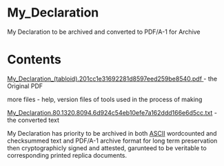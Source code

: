 # My_Declaration
My Declaration to be archived and converted to PDF/A-1 for Archive

<h1>Contents</h1>

[My_Declaration_(tabloid).201cc1e31692281d8597eed259be8540.pdf
](https://github.com/freedom-foundation/My_Declaration/blob/main/My_Declaration_(tabloid).201cc1e31692281d8597eed259be8540.pdf) - the Original PDF

more files - help, version files of tools used in the process of making

[My_Declaration.80.1320.8094.6d924c54eb10efe7a162ddd166e6d5cc.txt](https://github.com/freedom-foundation/My_Declaration/blob/main/My_Declaration.80.1320.8094.6d924c54eb10efe7a162ddd166e6d5cc.txt) - the converted text

My Declaration has priority to be archived in both [ASCII](https://github.com/freedom-foundation/ASCII-format-for-Network-Interchange) wordcounted and checksummed text and PDF/A-1 archive format for long term preservation then cryptographicly signed and attested, garunteed to be veritable to corresponding printed replica documents.

